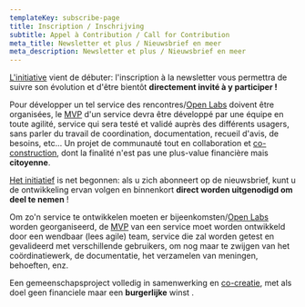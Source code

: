 ```yaml
---
templateKey: subscribe-page
title: Inscription / Inschrijving
subtitle: Appel à Contribution / Call for Contribution
meta_title: Newsletter et plus / Nieuwsbrief en meer
meta_description: Newsletter et plus / Nieuwsbrief en meer
---
```

[L'initiative](/) vient de débuter: l'inscription à la newsletter vous permettra de suivre son évolution et d'être bientôt **directement invité à y participer !**

Pour développer un tel service des rencontres/[Open Labs](https://theconversation.com/le-role-des-open-labs-dans-les-processus-creatifs-des-organisations-69455) doivent être organisées, le [MVP](https://fr.wikipedia.org/wiki/Produit_minimum_viable) d'un service devra être développé par une équipe en toute agilité, service qui sera testé et validé auprès des différents usagers, sans parler du travail de coordination, documentation, recueil d'avis, de besoins, etc... Un projet de communauté tout en collaboration et [co-construction](https://fr.wikipedia.org/wiki/Cocr%C3%A9ation), dont la finalité n'est pas une plus-value financière mais **citoyenne**.

[Het initiatief](/) is net begonnen: als u zich abonneert op de nieuwsbrief, kunt u de ontwikkeling ervan volgen en binnenkort **direct worden uitgenodigd om deel te nemen** !

Om zo'n service te ontwikkelen moeten er bijeenkomsten/[Open Labs](https://innovecteur.com/2017/06/23/open-labs-caracteristiques-nouveaux-dispositifs-innovation/) worden georganiseerd, de [MVP](https://nl.wikipedia.org/wiki/Minimum_viable_product) van een service moet worden ontwikkeld door een wendbaar (lees agile) team, service die zal worden getest en gevalideerd met verschillende gebruikers, om nog maar te zwijgen van het coördinatiewerk, de documentatie, het verzamelen van meningen, behoeften, enz. 

Een gemeenschapsproject volledig in samenwerking en [co-creatie](https://nl.wikipedia.org/wiki/Co-creatie), met als doel geen financiele maar een **burgerlijke** winst .
